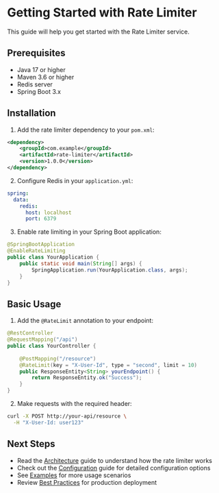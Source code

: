 # Getting Started with Rate Limiter

This guide will help you get started with the Rate Limiter service.

## Prerequisites

- Java 17 or higher
- Maven 3.6 or higher
- Redis server
- Spring Boot 3.x

## Installation

1. Add the rate limiter dependency to your `pom.xml`:

```xml
<dependency>
    <groupId>com.example</groupId>
    <artifactId>rate-limiter</artifactId>
    <version>1.0.0</version>
</dependency>
```

2. Configure Redis in your `application.yml`:

```yaml
spring:
  data:
    redis:
      host: localhost
      port: 6379
```

3. Enable rate limiting in your Spring Boot application:

```java
@SpringBootApplication
@EnableRateLimiting
public class YourApplication {
    public static void main(String[] args) {
        SpringApplication.run(YourApplication.class, args);
    }
}
```

## Basic Usage

1. Add the `@RateLimit` annotation to your endpoint:

```java
@RestController
@RequestMapping("/api")
public class YourController {
    
    @PostMapping("/resource")
    @RateLimit(key = "X-User-Id", type = "second", limit = 10)
    public ResponseEntity<String> yourEndpoint() {
        return ResponseEntity.ok("Success");
    }
}
```

2. Make requests with the required header:

```bash
curl -X POST http://your-api/resource \
  -H "X-User-Id: user123"
```

## Next Steps

- Read the [Architecture](architecture.md) guide to understand how the rate limiter works
- Check out the [Configuration](configuration.md) guide for detailed configuration options
- See [Examples](examples.md) for more usage scenarios
- Review [Best Practices](best-practices.md) for production deployment 